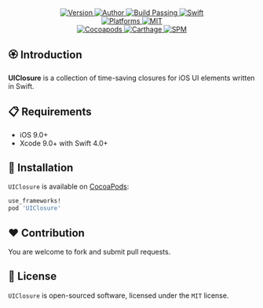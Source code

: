 
<p align="center">
  <!-- <img src="./Assets/UIClosure.jpg" alt="UIClosure"> -->
  <br/><a href="https://cocoapods.org/pods/UIClosure">
  <img alt="Version" src="https://img.shields.io/badge/version-1.0.1-brightgreen.svg">
  <img alt="Author" src="https://img.shields.io/badge/author-Meniny-blue.svg">
  <img alt="Build Passing" src="https://img.shields.io/badge/build-passing-brightgreen.svg">
  <img alt="Swift" src="https://img.shields.io/badge/swift-4.0%2B-orange.svg">
  <br/>
  <img alt="Platforms" src="https://img.shields.io/badge/platform-iOS-lightgrey.svg">
  <img alt="MIT" src="https://img.shields.io/badge/license-MIT-blue.svg">
  <br/>
  <img alt="Cocoapods" src="https://img.shields.io/badge/cocoapods-compatible-brightgreen.svg">
  <img alt="Carthage" src="https://img.shields.io/badge/carthage-working%20on-red.svg">
  <img alt="SPM" src="https://img.shields.io/badge/swift%20package%20manager-compatible-brightgreen.svg">
  </a>
</p>

## 🏵 Introduction

**UIClosure** is a collection of time-saving closures for iOS UI elements written in Swift.

## 📋 Requirements

- iOS 9.0+
- Xcode 9.0+ with Swift 4.0+

## 📲 Installation

`UIClosure` is available on [CocoaPods](https://cocoapods.org):

```ruby
use_frameworks!
pod 'UIClosure'
```

## ❤️ Contribution

You are welcome to fork and submit pull requests.

## 🔖 License

`UIClosure` is open-sourced software, licensed under the `MIT` license.
